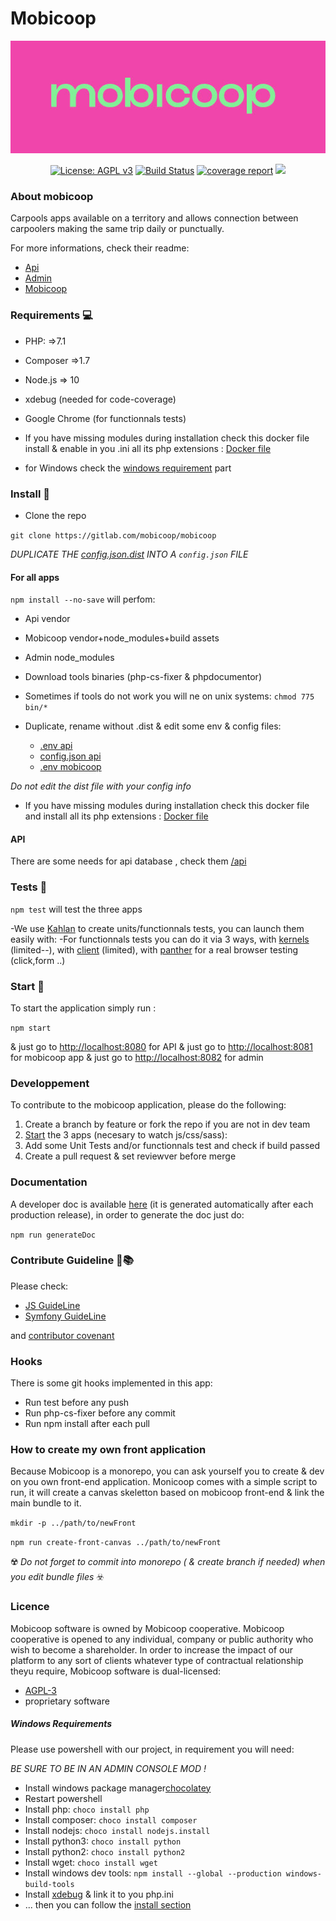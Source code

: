 Mobicoop
=======

![Logo mobicoop](logo.jpg)

<p align="center">
  <a href="https://www.gnu.org/licenses/agpl-3.0" ><img alt="License: AGPL v3" src="https://img.shields.io/badge/License-AGPL%20v3-blue.svg"/></a>
  <a href="https://gitlab.com/mobicoop/mobicoop/-/jobs"><img alt="Build Status" src="https://gitlab.com/mobicoop/mobicoop/badges/master/build.svg"></a>
  <a href="https://gitlab.com/mobicoop/mobicoop/commits/master"><img alt="coverage report" src="https://gitlab.com/mobicoop/mobicoop/badges/master/coverage.svg" /></a>
  <a href="https://ci.appveyor.com/project/MatthD/mobicoop/branch/master"><img src="https://ci.appveyor.com/api/projects/status/lxrhumbiss1s084h/branch/dev?svg=true"></a>
</p>

### About mobicoop

Carpools apps available on a territory and allows connection between carpoolers making the same trip daily or punctually.

For more informations, check their readme:

- [Api](/api)
- [Admin](/interfaces/admin)
- [Mobicoop](/interfaces/mobicoop)

### Requirements 💻

- PHP: =>7.1
- Composer =>1.7
- Node.js => 10
- xdebug (needed for code-coverage)
- Google Chrome (for functionnals tests)
- If you have missing modules during installation check this docker file
install & enable in you .ini all its php extensions : [Docker file](https://github.com/vyuldashev/docker-ci-php-node/blob/master/Dockerfile)

- for Windows check the [windows requirement](#windows-requirements) part


### Install 🤖

- Clone the repo

`git clone https://gitlab.com/mobicoop/mobicoop`

*DUPLICATE THE [config.json.dist](config.json.dist) INTO A `config.json` FILE*


#### For all apps

`npm install --no-save` will perfom:
 - Api vendor
 - Mobicoop vendor+node_modules+build assets 
 - Admin node_modules 
 - Download tools binaries (php-cs-fixer & phpdocumentor)

- Sometimes if tools do not work you will ne on unix systems: `chmod 775 bin/*`

- Duplicate, rename without .dist & edit some env & config files:
    - [.env api](api/.env.dist)  
    - [config.json api](api/config.json.dist)
    - [.env mobicoop](interfaces/mobicoop/.env.dist) 

*Do not edit the dist file with your config info*

- If you have missing modules during installation check this docker file
and install all its php extensions : [Docker file](https://github.com/vyuldashev/docker-ci-php-node/blob/master/Dockerfile)

#### API

There are some needs for api database , check them [/api](/api)


### Tests 🎰

`npm test` will test the three apps

-We use [Kahlan](https://kahlan.github.io/docs/) to create units/functionnals tests, you can launch them easily with:
-For functionnals tests you can do it via 3 ways, with [kernels](https://api.symfony.com/4.1/Symfony/Component/HttpKernel/Kernel.html) (limited--), with [client](https://api.symfony.com/4.1/Symfony/Component/HttpKernel/Client.html) (limited), with [panther](https://github.com/symfony/panther) for a real browser testing (click,form ..)


### Start 🚀

To start the application simply run :

`npm start`

& just go to [http://localhost:8080](http://localhost:8080) for API 
& just go to [http://localhost:8081](http://localhost:8081) for mobicoop app
& just go to [http://localhost:8082](http://localhost:8082) for admin 


### Developpement

To contribute to the mobicoop application, please do the following:

1. Create a branch by feature or fork the repo if you are not in dev team
2. [Start](#start) the 3 apps  (necesary to watch js/css/sass):
3. Add some Unit Tests and/or functionnals test and check if build passed
4. Create a pull request & set reviewver before merge

### Documentation

A developer doc is available [here](https://mobicoop.gitlab.io/mobicoop/build/doc) (it is generated automatically after each production release), in order to generate the doc just do:

`npm run generateDoc`

### Contribute Guideline 📖📚

Please check:

- [JS GuideLine](https://github.com/airbnb/javascript#whitespace) 
- [Symfony GuideLine](https://symfony.com/doc/current/contributing/code/standards.html)

and [contributor covenant](https://www.contributor-covenant.org)


### Hooks

There is some git hooks implemented in this app:

- Run test before any push
- Run php-cs-fixer before any commit
- Run npm install after each pull


### How to create my own front application

Because Mobicoop is a monorepo, you can ask yourself you to create & dev on you own front-end application.
Monicoop comes with a simple script to run, it will create a canvas skeletton based on mobicoop front-end & link the main bundle to it.

`mkdir -p ../path/to/newFront`

`npm run create-front-canvas ../path/to/newFront`

☢️ *Do not forget to commit into monorepo  ( & create branch if needed) when you edit bundle files* ☣️ 


### Licence
Mobicoop software is owned by Mobicoop cooperative. Mobicoop cooperative is opened to any individual, company or public authority who wish to become a shareholder.
In order to increase the impact of our platform to any sort of clients whatever type of contractual relationship theyu require, Mobicoop software is dual-licensed:
 - [AGPL-3](https://www.gnu.org/licenses/agpl-3.0)
 - proprietary software


##### Windows Requirements

Please use powershell with our project, in requirement you will need:

*BE SURE TO BE IN AN ADMIN CONSOLE MOD !*

- Install windows package manager[chocolatey](https://chocolatey.org/install)
- Restart powershell
- Install php: `choco install php`
- Install composer: `choco install composer`
- Install nodejs: `choco install nodejs.install`
- Install python3: `choco install python`
- Install python2: `choco install python2`
- Install wget: `choco install wget`
- Install windows dev tools: `npm install --global --production windows-build-tools`
- Install [xdebug](https://burhandodhy.me/2017/08/29/how-to-install-xdebug-on-windows/) & link it to you php.ini 
- ... then you can follow the [install section](#install)
